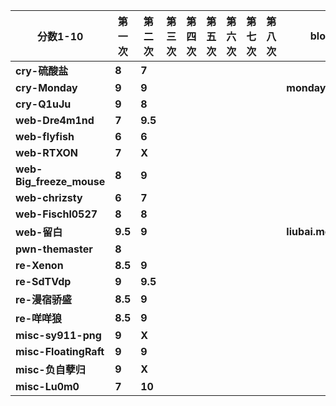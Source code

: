 | **分数1-10** | **第一次** | **第二次** | **第三次** | **第四次** | **第五次** | **第六次** | **第七次** | **第八次** | **blog** |
| --- | --- | --- | --- | --- | --- | --- | --- | --- | --- |
| **cry-硫酸盐** | **8** | **7** |  |  |  |  |  |  |  |
| **cry-Monday** | **9** | **9** |  |  |  |  |  |  | **mondaying.cn** |
| **cry-Q1uJu** | **9** | **8** |  |  |  |  |  |  |  |
| **web-Dre4m1nd** | **7** | **9.5** |  |  |  |  |  |  |  |
| **web-flyfish** | **6** | **6** |  |  |  |  |  |  |  |
| **web-RTXON** | **7** | **X** |  |  |  |  |  |  |  |
| **web-Big_freeze_mouse** | **8** | **9** |  |  |  |  |  |  |  |
| **web-chrizsty** | **6** | **7** |  |  |  |  |  |  |  |
| **web-Fischl0527** | **8** | **8** |  |  |  |  |  |  |  |
| **web-留白** | **9.5** | **9** |  |  |  |  |  |  | **liubai.me** |
| **pwn-themaster** | **8** |  |  |  |  |  |  |  |  |
| **re-Xenon** | **8.5** | **9** |  |  |  |  |  |  |  |
| **re-SdTVdp** | **9** | **9.5** |  |  |  |  |  |  |  |
| **re-漫宿骄盛** | **8.5** | **9** |  |  |  |  |  |  |  |
| **re-咩咩狼** | **8.5** | **9** |  |  |  |  |  |  |  |
| **misc-sy911-png** | **9** | **X** |  |  |  |  |  |  |  |
| **misc-FloatingRaft** | **9** | **9** |  |  |  |  |  |  |  |
| **misc-负自孽归** | **9** | **X** |  |  |  |  |  |  |  |
| **misc-Lu0m0** | **7** | **10** |  |  |  |  |  |  |  |
